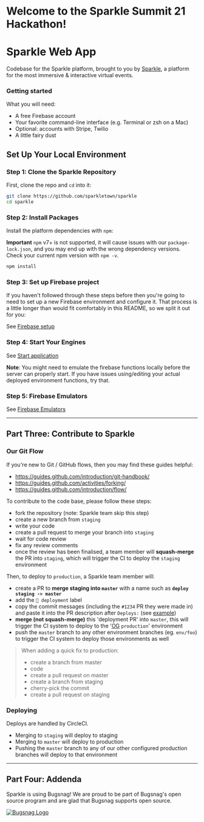 # Welcome to the Sparkle Summit 21 Hackathon!

# Sparkle Web App

Codebase for the Sparkle platform, brought to you by [Sparkle](https://sparklespaces.com/), a platform for the most immersive & interactive virtual events.

### Getting started

What you will need:

- A free Firebase account
- Your favorite command-line interface (e.g. Terminal or zsh on a Mac)
- Optional: accounts with Stripe, Twilio
- A little fairy dust

## Set Up Your Local Environment

### Step 1: Clone the Sparkle Repository

First, clone the repo and `cd` into it:

```bash
git clone https://github.com/sparkletown/sparkle
cd sparkle
```

### Step 2: Install Packages

Install the platform dependencies with `npm`:

**Important** `npm` v7+ is not supported, it will cause issues with our `package-lock.json`, and you may end up with the wrong dependency versions. Check your current npm version with `npm -v`.

```bash
npm install
```

### Step 3: Set up Firebase project

If you haven't followed through these steps before then you're going to need to set up a new Firebase environment and configure it. That process is a little longer than would fit comfortably in this README, so we split it out for you:

See [Firebase setup](docs/create-new-environment.md)

### Step 4: Start Your Engines

See [Start application](docs/getting-started.md)

**Note**: You might need to emulate the firebase functions locally before the server can properly start. If you have issues using/editing your actual deployed environment functions, try that.

### Step 5: Firebase Emulators

See [Firebase Emulators](docs/firebase-emulators.md)

---

## Part Three: Contribute to Sparkle

### Our Git Flow

If you're new to Git / GitHub flows, then you may find these guides helpful:

- https://guides.github.com/introduction/git-handbook/
- https://guides.github.com/activities/forking/
- https://guides.github.com/introduction/flow/

To contribute to the code base, please follow these steps:

- fork the repository (note: Sparkle team skip this step)
- create a new branch from `staging`
- write your code
- create a pull request to merge your branch into `staging`
- wait for code review
- fix any review comments
- once the review has been finalised, a team member will **squash-merge** the PR into `staging`, which will trigger the CI to deploy the `staging` environment

Then, to deploy to `production`, a Sparkle team member will:

- create a PR to **merge staging into `master`** with a name such as **`deploy staging -> master`**
- add the `🚀 deployment` label
- copy the commit messages (including the `#1234` PR they were made in) and paste it into the PR description after `Deploys:` (see [example](https://github.com/sparkletown/sparkle/pull/1355))
- **merge (not squash-merge)** this 'deployment PR' into `master`, this will trigger the CI system to deploy to the '[OG](https://www.dictionary.com/e/slang/og/) `production`' environment
- push the `master` branch to any other environment branches (eg. `env/foo`) to trigger the CI system to deploy those environments as well

> When adding a quick fix to production:
>
> - create a branch from master
> - code
> - create a pull request on master
> - create a branch from staging
> - cherry-pick the commit
> - create a pull request on staging

### Deploying

Deploys are handled by CircleCI.

- Merging to `staging` will deploy to staging
- Merging to `master` will deploy to production
- Pushing the `master` branch to any of our other configured production branches will deploy to that environment

---

## Part Four: Addenda

Sparkle is using Bugsnag! We are proud to be part of Bugsnag's open source program and are glad that Bugsnag supports open source.

[![Bugsnag Logo](https://avatars3.githubusercontent.com/u/1058895?s=200&v=4)](https://www.bugsnag.com)

